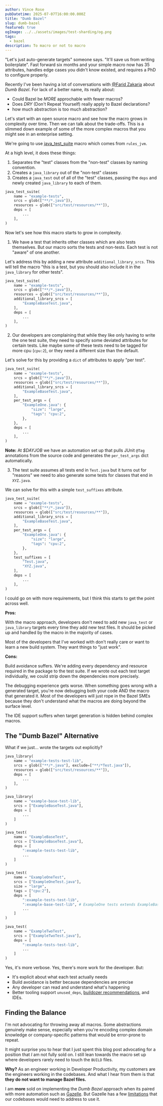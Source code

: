 ```yaml
---
author: Vince Rose
pubDatetime: 2025-07-07T16:00:00.000Z
title: "Dumb Bazel"
slug: dumb-bazel
featured: true
ogImage: ../../assets/images/test-sharding/og.png
tags:
  - bazel
description: To macro or not to macro
---
```


"Let's just auto-generate targets" someone says. "It'll save us from writing boilerplate". Fast forward six months and your simple macro now has 35 attributes, handles edge cases you didn't know existed, and requires a PhD to configure properly.

Recently I've been having a lot of conversations with [@Farid Zakaria](https://fzakaria.com/) about _Dumb Bazel_. For lack of a better name, its really about:

- Could Bazel be _MORE_ approchable with fewer macros?
- Does _DRY_ (Don't Repeat Yourself) really apply to Bazel declarations?
- how much abstraction is too much abstraction?

Let's start with an open source macro and see how the macro grows in complexity over time. Then we can talk about the trade-offs. This is a slimmed down example of some of the more complex macros that you might see in an enterprise setting.

We're going to use [java_test_suite](https://github.com/vinnybod/rules_jvm/blob/0bef82e8d7038a6628faad06b9a57d10e536c2c5/java/private/create_jvm_test_suite.bzl#L26-L129) macro which comes from `rules_jvm`.

At a high level, it does these things:

1. Separates the "test" classes from the "non-test" classes by naming convention.
2. Creates a `java_library` out of the "non-test" classes
3. Creates a `java_test` out of all of the "test" classes, passing the `deps` and newly created `java_library` to each of them.

```py
java_test_suite(
    name = "example-tests",
    srcs = glob(["**/*.java"]),
    resources = glob(["src/test/resources/**"]),
    deps = [
        ...
    ],
)
```

Now let's see how this macro starts to grow in complexity.

1. We have a test that inherits other classes which are also tests themselves. But our macro sorts the tests and non-tests. Each test is not "aware" of one another.

Let's address this by adding a new attribute `additional_library_srcs`. This will tell the macro "this is a test, but you should also include it in the `java_library` for other tests".

```py
java_test_suite(
    name = "example-tests",
    srcs = glob(["**/*.java"]),
    resources = glob(["src/test/resources/**"]),
    additional_library_srcs = [
        "ExampleBaseTest.java",
    ],
    deps = [
        ...
    ],
)
```

2. Our developers are complaining that while they like only having to write the one test suite, they need to specify some deviated attributes for certain tests. Like maybe some of these tests need to be tagged for more cpu (`cpu:2`), or they need a different size than the default.

Let's solve for this by providing a `dict` of attributes to apply "per test".

```py
java_test_suite(
    name = "example-tests",
    srcs = glob(["**/*.java"]),
    resources = glob(["src/test/resources/**"]),
    additional_library_srcs = [
        "ExampleBaseTest.java",
    ],
    per_test_args = {
        "ExampleOne.java": {
            "size": "large",
            "tags": "cpu:2",
        },
    },
    deps = [
        ...
    ],
)
```

**Note:** At _$DAYJOB_ we have an automation set up that pulls JUnit `@Tag` annotations from the source code and generates the `per_test_args` dict automatically.

3. The test suite assumes all tests end in `Test.java` but it turns out for "reasons" we need to also generate some tests for classes that end in `XYZ.java`.

We can solve for this with a simple `test_suffixes` attribute.

```py
java_test_suite(
    name = "example-tests",
    srcs = glob(["**/*.java"]),
    resources = glob(["src/test/resources/**"]),
    additional_library_srcs = [
        "ExampleBaseTest.java",
    ],
    per_test_args = {
        "ExampleOne.java": {
            "size": "large",
            "tags": "cpu:2",
        },
    },
    test_suffixes = [
        "Test.java",
        "XYZ.java",
    ],
    deps = [
        ...
    ],
)
```

I could go on with more requirements, but I think this starts to get the point across well.

**Pros:**

With the macro approach, developers don't need to add new `java_test` or `java_library` targets every time they add new test files. It should be picked up and handled by the macro in the majority of cases.

Most of the developers that I've worked with don't really care or want to learn a new build system. They want things to "just work".

**Cons:**

Build avoidance suffers. We're adding every dependency and resource required in the package to the test suite. If we wrote out each test target individually, we could strip down the dependencies more precisely.

The debugging experience gets worse. When something goes wrong with a generated target, you're now debugging both your code AND the macro that generated it. Most of the developers will just rope in the Bazel SMEs because they don't understand what the macros are doing beyond the surface level.

The IDE support suffers when target generation is hidden behind complex macros.

## The "Dumb Bazel" Alternative

What if we just... wrote the targets out explicitly?

```py
java_library(
    name = "example-tests-test-lib",
    srcs = glob(["**/*.java"], exclude=["**/*Test.java"]),
    resources = glob(["src/test/resources/**"]),
    deps = [
        ...
    ],
)

java_library(
    name = "example-base-test-lib",
    srcs = ["ExampleBaseTest.java"],
    deps = [
        ...
    ]
)

java_test(
    name = "ExampleBaseTest",
    srcs = ["ExampleBaseTest.java"],
    deps = [
        ":example-tests-test-lib",
        ...
    ]
)

java_test(
    name = "ExampleOneTest",
    srcs = ["ExampleOneTest.java"],
    size = "large",
    tags = ["cpu:2"],
    deps = [
        ":example-tests-test-lib",
        ":example-base-test-lib", # ExampleOne tests extends ExampleBaseTest
        ...
    ]
)

java_test(
    name = "ExampleTwoTest",
    srcs = ["ExampleTwoTest.java"],
    deps = [
        ":example-tests-test-lib",
        ...
    ]
)
```

Yes, it's more verbose. Yes, there's more work for the developer. But:

- It's explicit about what each test actually needs
- Build avoidance is better because dependencies are precise
- Any developer can read and understand what's happening
- Better tooling support `unused_deps`, [buildozer recommendations](https://github.com/bazelbuild/buildtools/issues/886), and IDEs.

## Finding the Balance

I'm not advocating for throwing away all macros. Some abstractions genuinely make sense, especially when you're encoding complex domain knowledge or company-specific patterns that would be error-prone to repeat.

It might surprise you to hear that I just spent this blog post advocating for a position that _I_ am not fully sold on. I still lean towards the macro set up where developers rarely need to touch the `BUILD` files.

**Why?** As an engineer working in Developer Productivity, my customers are the engineers working in the codebases. And what I hear from them is that **they do not want to manage Bazel files.**

I am **more** sold on implementing the _Dumb Bazel_ approach when its paired with more automation such as [Gazelle](https://github.com/bazel-contrib/bazel-gazelle). But Gazelle has a few [limitations](https://github.com/bazel-contrib/rules_jvm/tree/main/java/gazelle#source-code-restrictions-and-limitations) that our codebases would need to address to use it.
